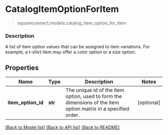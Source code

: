 # CatalogItemOptionForItem
> squareconnect.models.catalog_item_option_for_item

### Description

 A list of item option values that can be assigned to item variations. For example, a t-shirt item may offer a color option or a size option.

## Properties
Name | Type | Description | Notes
------------ | ------------- | ------------- | -------------
**item_option_id** | **str** | The unique id of the item option, used to form the dimensions of the item option matrix in a specified order. | [optional] 

[[Back to Model list]](../README.md#documentation-for-models) [[Back to API list]](../README.md#documentation-for-api-endpoints) [[Back to README]](../README.md)


